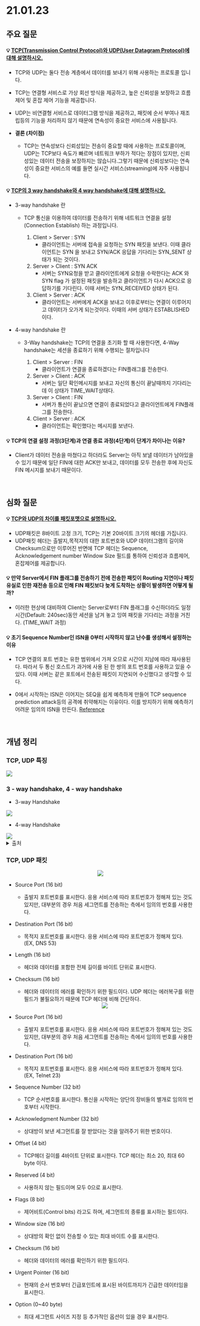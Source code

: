 # 21.01.23

## 주요 질문
   
#### 💡 [TCP(Transmission Control Protocol)와 UDP(User Datagram Protocol)에 대해 설명하시오.](#tcp-udp-특징-)
   * TCP와 UDP는 둘다 전송 계층에서 데이터를 보내기 위해 사용하는 프로토콜 입니다.
   * TCP는 연결형 서비스로 가상 회선 방식을 제공하고, 높은 신뢰성을 보장하고 흐름 제어 및 혼잡 제어 기능을 제공합니다.
   * UDP는 비연결형 서비스로 데이터그램 방식을 제공하고, 패킷에 순서 부여나 재조립등의 기능을 처리하지 않기 때문에 연속성이 중요한 서비스에 사용됩니다.

   
   * **결론 (차이점)**
      - TCP는 연속성보다 신뢰성있는 전송이 중요할 때에 사용하는 프로토콜이며, UDP는 TCP보다 속도가 빠르며 네트워크 부하가 적다는 장점이 있지만, 신뢰성있는 데이터 전송을 보장하지는 않습니다.그렇기 때문에 신뢰성보다는 연속성이 중요한 서비스의 예를 들면 실시간 서비스(streaming)에 자주 사용됩니다.


#### 💡 [TCP의 3 way handshake와 4 way handshake에 대해 설명하시오.](#3---way-handshake-4---way-handshake)
   * 3-way handshake 란
     * TCP 통신을 이용하여 데이터를 전송하기 위해 네트워크 연결을 설정(Connection Establish) 하는 과정입니다.

       1. Client > Server : SYN
          * 클라이언트는 서버에 접속을 요청하는 SYN 패킷을 보낸다. 이때 클라이언트는 SYN 을 보내고 SYN/ACK 응답을 기다리는 SYN_SENT 상태가 되는 것이다.
       2. Server > Client : SYN ACK
          * 서버는 SYN요청을 받고 클라이언트에게 요청을 수락한다는 ACK 와 SYN flag 가 설정된 패킷을 발송하고 클라이언트가 다시 ACK으로 응답하기를 기다린다. 이때 서버는 SYN_RECEIVED 상태가 된다.
       3. Client > Server : ACK
          * 클라이언트는 서버에게 ACK을 보내고 이후로부터는 연결이 이루어지고 데이터가 오가게 되는것이다. 이때의 서버 상태가 ESTABLISHED 이다.
        
   * 4-way handshake 란 
     * 3-Way handshake는 TCP의 연결을 초기화 할 때 사용한다면, 4-Way handshake는 세션을 종료하기 위해 수행되는 절차입니다
      
        1. Client > Server : FIN
           * 클라이언트가 연결을 종료하겠다는 FIN플래그를 전송한다.
        2. Server > Client : ACK
           * 서버는 일단 확인메시지를 보내고 자신의 통신이 끝날때까지 기다리는데 이 상태가 TIME_WAIT상태다.
        3. Server > Client : FIN
           * 서버가 통신이 끝났으면 연결이 종료되었다고 클라이언트에게 FIN플래그를 전송한다.
        4. Client > Server : ACK
           * 클라이언트는 확인했다는 메시지를 보낸다.


#### 💡 TCP의 연결 설정 과정(3단계)과 연결 종료 과정(4단계)이 단계가 차이나는 이유?
   * Client가 데이터 전송을 마쳤다고 하더라도 Server는 아직 보낼 데이터가 남아있을 수 있기 때문에 일단 FIN에 대한 ACK만 보내고, 데이터를 모두 전송한 후에 자신도 FIN 메시지를 보내기 때문이다.


<br/>

## 심화 질문
   
#### 💡 [TCP와 UDP의 차이를 패킷포맷으로 설명하시오.](#tcp-udp-패킷)
   *  UDP패킷은 8바이트 고정 크기, TCP는 기본 20바이트 크기의 헤더를 가집니다.
   *  UDP패킷 헤더는 출발지,목적지의 대한 포트번호와 UDP 데이터그램의 길이와 Checksum으로만 이루어진 반면에 TCP 헤더는 Sequence, Acknowledgement number Window Size 필드를 통하여 신뢰성과 흐름제어, 혼잡제어를 제공합니다.

#### 💡 만약 Server에서 FIN 플래그를 전송하기 전에 전송한 패킷이 Routing 지연이나 패킷 유실로 인한 재전송 등으로 인해 FIN 패킷보다 늦게 도착하는 상황이 발생하면 어떻게 될까?
   * 이러한 현상에 대비하여 Client는 Server로부터 FIN 플래그를 수신하더라도 일정시간(Default: 240sec)동안 세션을 남겨 놓고 잉여 패킷을 기다리는 과정을 거친다. (TIME_WAIT 과정)

#### 💡 초기 Sequence Number인 ISN을 0부터 시작하지 않고 난수를 생성해서 설정하는 이유
   * TCP 연결의 포트 번호는 유한 범위에서 가져 오므로 시간이 지남에 따라 재사용된다. 따라서 두 통신 호스트가 과거에 사용 된 한 쌍의 포트 번호를 사용하고 있을 수 있다. 이때 서버는 같은 포트에서 전송된 패킷이 지연되어 수신했다고 생각할 수 있다.

   * 0에서 시작하는 ISN은 이어지는 SEQ을 쉽게 예측하게 만들어 TCP sequence prediction attack등의 공격에 취약해지는 이유이다. 이를 방지하기 위해 예측하기 어려운 임의의 ISN을 만든다.
      [Reference](https://nogan.tistory.com/22) 

<br/>

## 개념 정리

### TCP, UDP 특징
   <img src = "https://t1.daumcdn.net/cfile/tistory/990C0F3359FDD3F80C">


### 3 - way handshake, 4 - way handshake
   * 3-way Handshake
   <img src = "https://img1.daumcdn.net/thumb/R1280x0/?scode=mtistory2&fname=https%3A%2F%2Fblog.kakaocdn.net%2Fdn%2FbaP8ww%2FbtqwOnjzZQC%2FJRBQ77QHEHkGEtWEuLhWu1%2Fimg.png">

   * 4-way Handshake
   <img src = "https://img1.daumcdn.net/thumb/R1280x0/?scode=mtistory2&fname=https%3A%2F%2Fblog.kakaocdn.net%2Fdn%2FbCCQEX%2FbtqwNtEz7oF%2F3xn3jPXxpaKoNieiHJGHyK%2Fimg.png">

   <details markdown="1">
    <summary>출처</summary>
    https://nogan.tistory.com/22
   </details>



### TCP, UDP 패킷

   <center><img src = "https://mblogthumb-phinf.pstatic.net/20160904_285/minki0127_14729733276999Ve9G_PNG/udp_%C7%EC%B4%F5.PNG?type=w2"></center>

   - Source Port (16 bit)
     - 출발지 포트번호를 표시한다. 응용 서비스에 따라 포트번호가 정해져 있는 것도 있지만, 대부분의 경우 처음 세그먼트를 전송하는 측에서 임의의 번호를 사용한다.  

   - Destination Port (16 bit)
      - 목적지 포트번호를 표시한다. 응용 서비스에 따라 포트번호가 정해져 있다. (EX, DNS 53)

   - Length (16 bit)
      - 헤더와 데이터를 포함한 전체 길이를 바이트 단위로 표시한다.
  
   - Checksum (16 bit)
      - 헤더와 데이터의 에러를 확인하기 위한 필드이다. UDP 헤더는 에러복구를 위한 필드가 불필요하기 때문에 TCP 헤더에 비해 간단하다.

      <center><img src = "https://mblogthumb-phinf.pstatic.net/20160904_281/minki0127_1472973327122Yai3R_PNG/tcp%25ED%2597%25A4%25EB%258D%2594.PNG?type=w800"></center>

   - Source Port (16 bit)
     - 출발지 포트번호를 표시한다. 응용 서비스에 따라 포트번호가 정해져 있는 것도 있지만, 대부분의 경우 처음 세그먼트를 전송하는 측에서 임의의 번호를 사용한다.  

   - Destination Port (16 bit)
     - 목적지 포트번호를 표시한다. 응용 서비스에 따라 포트번호가 정해져 있다. (EX, Telnet 23)

   - Sequence Number (32 bit)
      - TCP 순서번호를 표시한다. 통신을 시작하는 양단의 장비들의 별개로 임의의 번호부터 시작한다.

   - Acknowledgment Number (32 bit)
      - 상대방이 보낸 세그먼트를 잘 받았다는 것을 알려주기 위한 번호이다.

   - Offset (4 bit)
      - TCP헤더 길이를 4바이트 단위로 표시한다. TCP 헤더는 최소 20, 최대 60 byte 이다.

   - Reserved (4 bit)
      - 사용하지 않는 필드이며 모두 0으로 표시한다.

   - Flags (8 bit)
      - 제어비트(Control bits) 라고도 하며, 세그먼트의 종류를 표시하는 필드이다.

   - Window size (16 bit)
      - 상대방의 확인 없이 전송할 수 있는 최대 바이트 수를 표시한다.

   - Checksum (16 bit)
      - 헤더와 데이터의 에러를 확인하기 위한 필드이다.

   - Urgent Pointer (16 bit)
      - 현재의 순서 번호부터 긴급포인트에 표시된 바이트까지가 긴급한 데이터임을 표시한다.

   - Option (0~40 byte)
      - 최대 세그먼트 사이즈 지정 등 추가적인 옵션이 있을 경우 표시한다.


<br/>

